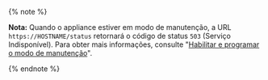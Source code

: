 {% note %}

**Nota:** Quando o appliance estiver em modo de manutenção, a URL `https://HOSTNAME/status` retornará o código de status `503` (Serviço Indisponível). Para obter mais informações, consulte "[Habilitar e programar o modo de manutenção](/enterprise/admin/guides/installation/enabling-and-scheduling-maintenance-mode)".

{% endnote %}
